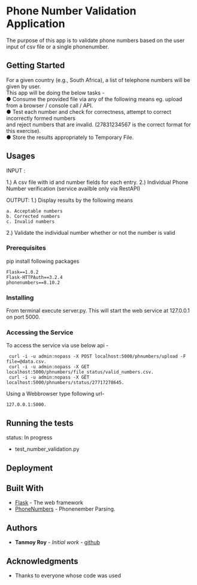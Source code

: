 # Phone Number Validation Application

The purpose of this app is to validate phone numbers based on the user input of csv file or a single phonenumber.  

## Getting Started

For a given country (e.g., South Africa), a list of telephone numbers will be given by user.  
This app will be doing the below tasks -  
● Consume the provided file via any of the following means eg. upload from a browser / console call / API.  
● Test each number and check for correctness, attempt to correct incorrectly formed numbers  
and reject numbers that are invalid. (27831234567 is the correct format for this exercise).  
● Store the results appropriately to Temporary File.  

## Usages
 INPUT :

  1.) A csv file with id and number fields for each entry.
  2.) Individual Phone Number verification (service availble only via RestAPI)

 OUTPUT:
1.)  Display results by the following means
```
a. Acceptable numbers
b. Corrected numbers
c. Invalid numbers
```
2.)   Validate the individual number whether or not the number is valid

### Prerequisites

pip install following packages

```
Flask==1.0.2
Flask-HTTPAuth==3.2.4
phonenumbers==8.10.2
```

### Installing

From terminal execute server.py. This will start the web service at 127.0.0.1 on port 5000.

### Accessing the Service
To access the service via use below api -
```
 curl -i -u admin:nopass -X POST localhost:5000/phnumbers/upload -F file=@data.csv.
 curl -i -u admin:nopass -X GET localhost:5000/phnumbers/file_status/valid_numbers.csv.
 curl -i -u admin:nopass -X GET localhost:5000/phnumbers/status/27717278645.
```

Using a Webbrowser type following url-
```
127.0.0.1:5000.
```

## Running the tests

status: In progress

 - test_number_validation.py


## Deployment


## Built With

* [Flask](http://flask.pocoo.org/) - The web framework
* [PhoneNumbers](https://github.com/googlei18n/libphonenumber) - Phonenember Parsing.

## Authors

* **Tanmoy Roy** - *Initial work* - [github](https://github.com/roytanmoy/identity_microservice)

## Acknowledgments

* Thanks to everyone whose code was used


